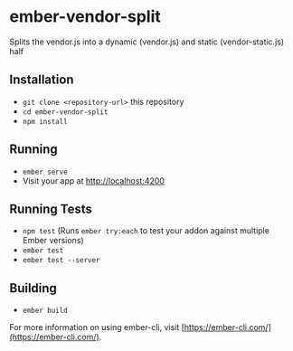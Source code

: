 # ember-vendor-split

Splits the vendor.js into a dynamic (vendor.js) and static (vendor-static.js) half

## Installation

* `git clone <repository-url>` this repository
* `cd ember-vendor-split`
* `npm install`

## Running

* `ember serve`
* Visit your app at [http://localhost:4200](http://localhost:4200)

## Running Tests

* `npm test` (Runs `ember try:each` to test your addon against multiple Ember versions)
* `ember test`
* `ember test --server`

## Building

* `ember build`

For more information on using ember-cli, visit [https://ember-cli.com/](https://ember-cli.com/).
